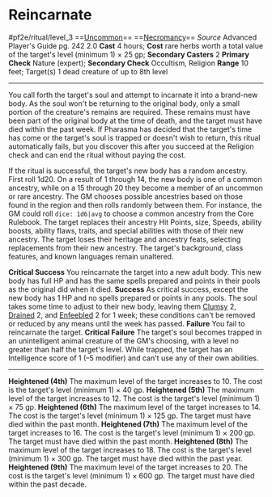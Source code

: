 # Reincarnate
#pf2e/ritual/level_3
==[Uncommon](rules/traits/uncommon.md)== ==[Necromancy](rules/traits/necromancy.md)==
*Source* Advanced Player's Guide pg. 242 2.0
**Cast** 4 hours; **Cost** rare herbs worth a total value of the target's level (minimum 1) × 25 gp; **Secondary Casters** 2
**Primary Check** Nature (expert); **Secondary Check** Occultism, Religion
**Range** 10 feet; Target(s) 1 dead creature of up to 8th level

---
You call forth the target's soul and attempt to incarnate it into a brand-new body. As the soul won't be returning to the original body, only a small portion of the creature's remains are required. These remains must have been part of the original body at the time of death, and the target must have died within the past week. If Pharasma has decided that the target's time has come or the target's soul is trapped or doesn't wish to return, this ritual automatically fails, but you discover this after you succeed at the Religion check and can end the ritual without paying the cost.

If the ritual is successful, the target's new body has a random ancestry. First roll 1d20. On a result of 1 through 14, the new body is one of a common ancestry, while on a 15 through 20 they become a member of an uncommon or rare ancestry. The GM chooses possible ancestries based on those found in the region and then rolls randomly between them. For instance, the GM could roll `dice: 1d6|avg` to choose a common ancestry from the Core Rulebook. The target replaces their ancestry Hit Points, size, Speeds, ability boosts, ability flaws, traits, and special abilities with those of their new ancestry. The target loses their heritage and ancestry feats, selecting replacements from their new ancestry. The target's background, class features, and known languages remain unaltered.

**Critical Success** You reincarnate the target into a new adult body. This new body has full HP and has the same spells prepared and points in their pools as the original did when it died.
**Success** As critical success, except the new body has 1 HP and no spells prepared or points in any pools. The soul takes some time to adjust to their new body, leaving them [Clumsy](../../../Conditions/Clumsy.md) 2, [Drained](../../../Conditions/Drained.md) 2, and [Enfeebled](../../../Conditions/Enfeebled.md) 2 for 1 week; these conditions can't be removed or reduced by any means until the week has passed.
**Failure** You fail to reincarnate the target.
**Critical Failure** The target's soul becomes trapped in an unintelligent animal creature of the GM's choosing, with a level no greater than half the target's level. While trapped, the target has an Intelligence score of 1 (–5 modifier) and can't use any of their own abilities.

<hr>

**Heightened (4th)** The maximum level of the target increases to 10. The cost is the target's level (minimum 1) × 40 gp.
**Heightened (5th)** The maximum level of the target increases to 12. The cost is the target's level (minimum 1) × 75 gp.
**Heightened (6th)** The maximum level of the target increases to 14. The cost is the target's level (minimum 1) × 125 gp. The target must have died within the past month.
**Heightened (7th)** The maximum level of the target increases to 16. The cost is the target's level (minimum 1) × 200 gp. The target must have died within the past month.
**Heightened (8th)** The maximum level of the target increases to 18. The cost is the target's level (minimum 1) × 300 gp. The target must have died within the past year.
**Heightened (9th)** The maximum level of the target increases to 20. The cost is the target's level (minimum 1) × 600 gp. The target must have died within the past decade.
